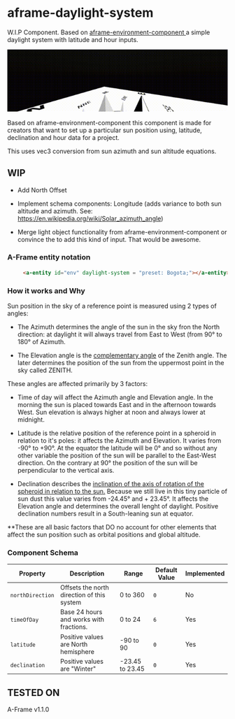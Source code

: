 # aframe-daylight-system


W.I.P Component. Based on <a href="https://github.com/feiss/aframe-environment-component">aframe-environment-component </a> a simple daylight system with latitude and hour inputs.


![Example Image](https://github.com/EX3D/aframe-daylight-system/blob/main/daylightsystem(1).gif)

Based on aframe-environment-component this component is made for creators that want to set up a particular sun position using, latitude, declination and hour data for a project.

This uses vec3 conversion from sun azimuth and sun altitude equations. 

## WIP

- Add North Offset

- Implement schema components: Longitude (adds variance to both sun altitude and azimuth. See: https://en.wikipedia.org/wiki/Solar_azimuth_angle)

- Merge  light object functionality from aframe-environment-component or convince the to add this kind of input. That would be awesome.


### A-Frame entity notation

```html 
     <a-entity id="env" daylight-system = "preset: Bogota;"></a-entity>
```

### How it works and Why

Sun position in the sky of a reference point is measured using 2 types of angles: 

- The Azimuth determines the angle of the sun in the sky fron the North direction: at daylight it will always travel from East to West (from 90° to 180° of  Azimuth.

- The Elevation angle is the <a href="https://en.wikipedia.org/wiki/Angle#Combining_angle_pairs">complementary angle</a> of the Zenith angle. The later determines the position of the sun from the uppermost point in the sky called ZENITH. 


These angles are affected primarily by 3 factors: 

- Time of day will affect the Azimuth angle and Elevation angle. In the morning the sun is placed towards East and in the afternoon towards West. Sun elevation is always higher at noon and always lower at midnight.

- Latitude is the relative position of the reference point in a spheroid in relation to it's poles: it affects the Azimuth and Elevation. It varies from -90° to +90°. At the equator the latitude will be 0° and so without any other variable the position of the sun will be parallel to the East-West direction. On the contrary at 90° the position of the sun will be perpendicular to the vertical axis.

- Declination describes the <a href="https://en.wikipedia.org/wiki/Season">inclination of the axis of rotation of the spheroid in relation to the sun.</a> Because we still live in this tiny particle of sun dust this value varies from -24.45° and + 23.45°. It affects the Elevation angle and determines the overall lenght of daylight. Positive declination numbers result in a South-leaning sun at equator.


**These are all basic factors that DO no account for other elements that affect the sun position such as orbital positions and global altitude.

### Component Schema

| Property | Description | Range | Default Value | Implemented |
| -------- | ----------- | ------------- | ------------| ------------|
| `northDirection` | Offsets the north direction of this system | 0 to 360 | `0` | No |
| `timeOfDay` | Base 24 hours and works with fractions. | 0 to 24 | `6` | Yes |
| `latitude` | Positive values are North hemisphere | -90 to 90 | `0` | Yes |
| `declination` | Positive values are "Winter" | -23.45 to 23.45 | `0` | Yes |

## TESTED ON
A-Frame v1.1.0
